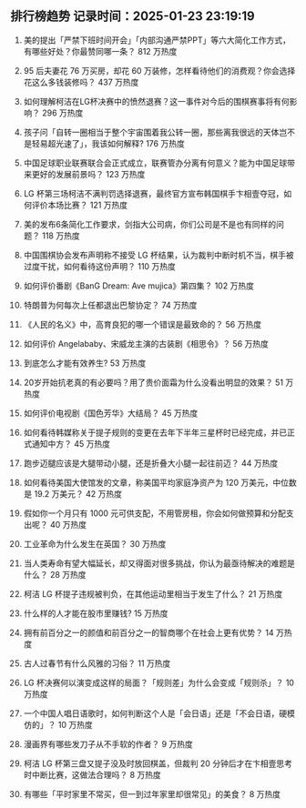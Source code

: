 
## 排行榜趋势 记录时间：2025-01-23 23:19:19
  
  1. 美的提出「严禁下班时间开会」「内部沟通严禁PPT」等六大简化工作方式，有哪些好处？你最赞同哪一条？ 812 万热度
    
  2. 95 后夫妻花 76 万买房，却花 60 万装修，怎样看待他们的消费观？你会选择花这么多钱装修吗？ 437 万热度
    
  3. 如何理解柯洁在LG杯决赛中的愤然退赛？这一事件对今后的围棋赛事将有何影响？ 296 万热度
    
  4. 孩子问「自转一圈相当于整个宇宙围着我公转一圈，那些离我很远的天体岂不是轻易超光速了」，我该如何解释? 176 万热度
    
  5. 中国足球职业联赛联合会正式成立，联赛管办分离有何意义？能为中国足球带来更好的发展前景吗？ 123 万热度
    
  6. LG 杯第三场柯洁不满判罚选择退赛，最终官方宣布韩国棋手卞相壹夺冠，如何评价本场比赛？ 121 万热度
    
  7. 美的发布6条简化工作要求，剑指大公司病，你们公司是不是也有同样的问题？ 118 万热度
    
  8. 中国围棋协会发布声明称不接受 LG 杯结果，认为裁判中断时机不当，棋手被过度干扰，如何看待这份声明？ 110 万热度
    
  9. 如何评价番剧《BanG Dream: Ave mujica》第四集？ 102 万热度
    
  10. 特朗普为何每次上任都退出巴黎协定？ 74 万热度
    
  11. 《人民的名义》中，高育良犯的哪一个错误是最致命的？ 56 万热度
    
  12. 如何评价 Angelababy、宋威龙主演的古装剧《相思令》？ 56 万热度
    
  13. 到底怎么才能有效养生? 53 万热度
    
  14. 20岁开始抗老真的有必要吗？用了贵价面霜为什么没看出明显的效果？ 51 万热度
    
  15. 如何评价电视剧《国色芳华》大结局？ 45 万热度
    
  16. 如何看待韩媒称关于提子规则的变更在去年下半年三星杯时已经完成，并已正式通知中方？ 45 万热度
    
  17. 跑步迈腿应该是大腿带动小腿，还是折叠大小腿一起往前迈？ 44 万热度
    
  18. 如何看待美国大使馆发的文章，称美国平均家庭净资产为 120 万美元，中位数是 19.2 万美元？ 42 万热度
    
  19. 假如你一个月只有 1000 元可供支配，不用管房租，你会如何做预算和分配支出呢？ 40 万热度
    
  20. 工业革命为什么发生在英国？ 30 万热度
    
  21. 当人类寿命有望大幅延长，却又得面对很多挑战，你认为最亟待解决的难题是什么？ 28 万热度
    
  22. 柯洁 LG 杯提子违规被判负，在其他运动里相当于发生了什么？ 21 万热度
    
  23. 什么样的人才能在股市里赚钱? 15 万热度
    
  24. 拥有前百分之一的颜值和前百分之一的智商哪个在社会上更有优势？ 14 万热度
    
  25. 古人过春节有什么风雅的习俗？ 11 万热度
    
  26. LG 杯决赛何以演变成这样的局面？「规则差」为什么会变成「规则杀」？ 10 万热度
    
  27. 一个中国人唱日语歌时，如何判断这个人是「会日语」还是「不会日语，硬模仿的」？ 10 万热度
    
  28. 漫画界有哪些发刀子从不手软的作者？ 9 万热度
    
  29. 柯洁 LG 杯第三盘又提子没及时放回棋盖，但裁判 20 分钟后才在卞相壹思考时中断比赛，这做法合理吗？ 8 万热度
    
  30. 有哪些「平时家里不常买，但一到过年家里却很常见」的美食？ 8 万热度
    